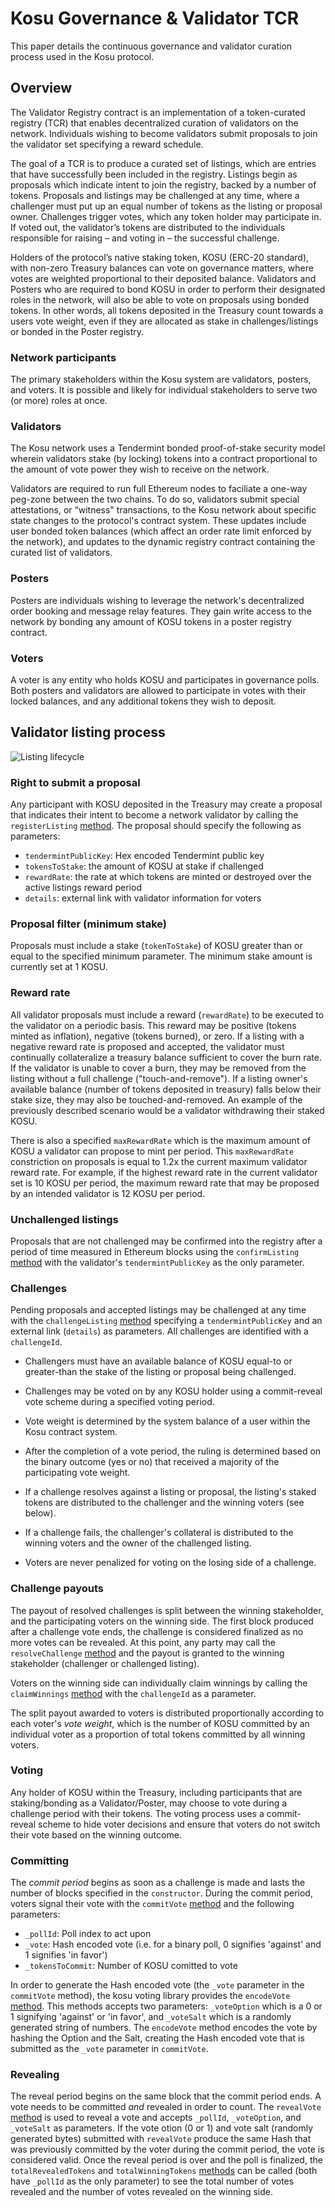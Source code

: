 # Kosu Governance & Validator TCR

This paper details the continuous governance and validator curation process used in the Kosu protocol.

## Overview

The Validator Registry contract is an implementation of a token-curated registry (TCR) that enables decentralized curation of validators on the network. Individuals wishing to become validators submit proposals to join the validator set specifying a reward schedule.

The goal of a TCR is to produce a curated set of listings, which are entries that have successfully been included in the registry. Listings begin as proposals which indicate intent to join the registry, backed by a number of tokens. Proposals and listings may be challenged at any time, where a challenger must put up an equal number of tokens as the listing or proposal owner. Challenges trigger votes, which any token holder may participate in. If voted out, the validator’s tokens are distributed to the individuals responsible for raising – and voting in – the successful challenge.

Holders of the protocol’s native staking token, KOSU (ERC-20 standard), with non-zero Treasury balances can vote on governance matters, where votes are weighted proportional to their deposited balance. Validators and Posters who are required to bond KOSU in order to perform their designated roles in the network, will also be able to vote on proposals using bonded tokens. In other words, all tokens deposited in the Treasury count towards a users vote weight, even if they are allocated as stake in challenges/listings or bonded in the Poster registry.

### Network participants

The primary stakeholders within the Kosu system are validators, posters, and voters. It is possible and likely for individual stakeholders to serve two (or more) roles at once.

### Validators

The Kosu network uses a Tendermint bonded proof-of-stake security model wherein validators stake (by locking) tokens into a contract proportional to the amount of vote power they wish to receive on the network.

Validators are required to run full Ethereum nodes to faciliate a one-way peg-zone between the two chains. To do so, validators submit special attestations, or “witness" transactions, to the Kosu network about specific state changes to the protocol's contract system. These updates include user bonded token balances (which affect an order rate limit enforced by the network), and updates to the dynamic registry contract containing the curated list of validators.

### Posters

Posters are individuals wishing to leverage the network's decentralized order booking and message relay features. They gain write access to the network by bonding any amount of KOSU tokens in a poster registry contract.

### Voters

A voter is any entity who holds KOSU and participates in governance polls. Both posters and validators are allowed to participate in votes with their locked balances, and any additional tokens they wish to deposit.

## Validator listing process

![Listing lifecycle](https://github.com/ParadigmFoundation/whitepaper/blob/whitepaper/v3/figures/fig3.png?raw=true")

### Right to submit a proposal

Any participant with KOSU deposited in the Treasury may create a proposal that indicates their intent to become a network validator by calling the `registerListing` [method](https://docs.kosu.io/kosu-system-contracts/ValidatorRegistry.html#registerlisting). The proposal should specify the following as parameters:

-   `tendermintPublicKey`: Hex encoded Tendermint public key
-   `tokensToStake`: the amount of KOSU at stake if challenged
-   `rewardRate`: the rate at which tokens are minted or destroyed over the active listings reward period
-   `details`: external link with validator information for voters

### Proposal filter (minimum stake)

Proposals must include a stake (`tokenToStake`) of KOSU greater than or equal to the specified minimum parameter. The minimum stake amount is currently set at 1 KOSU.

### Reward rate

All validator proposals must include a reward (`rewardRate`) to be executed to the validator on a periodic basis. This reward may be positive (tokens minted as inflation), negative (tokens burned), or zero. If a listing with a negative reward rate is proposed and accepted, the validator must continually collateralize a treasury balance sufficient to cover the burn rate. If the validator is unable to cover a burn, they may be removed from the listing without a full challenge ("touch-and-remove"). If a listing owner's available balance (number of tokens deposited in treasury) falls below their stake size, they may also be touched-and-removed. An example of the previously described scenario would be a validator withdrawing their staked KOSU.

There is also a specified `maxRewardRate` which is the maximum amount of KOSU a validator can propose to mint per period. This `maxRewardRate` constriction on proposals is equal to 1.2x the current maximum validator reward rate. For example, if the highest reward rate in the current validator set is 10 KOSU per period, the maximum reward rate that may be proposed by an intended validator is 12 KOSU per period.

### Unchallenged listings

Proposals that are not challenged may be confirmed into the registry after a period of time measured in Ethereum blocks using the `confirmListing` [method](https://docs.kosu.io/kosu-system-contracts/ValidatorRegistry.html#confirmlisting) with the validator's `tendermintPublicKey` as the only parameter.

### Challenges

Pending proposals and accepted listings may be challenged at any time with the `challengeListing` [method](https://docs.kosu.io/kosu-system-contracts/ValidatorRegistry.html#challengelisting) specifying a `tendermintPublicKey` and an external link (`details`) as parameters. All challenges are identified with a `challengeId`.

-   Challengers must have an available balance of KOSU equal-to or greater-than the stake of the
    listing or proposal being challenged.

-   Challenges may be voted on by any KOSU holder using a commit-reveal vote scheme
    during a specified voting period.

-   Vote weight is determined by the system balance of a user within the Kosu contract system.

-   After the completion of a vote period, the ruling is determined based on the binary outcome (yes or no)
    that received a majority of the participating vote weight.

-   If a challenge resolves against a listing or proposal, the listing's staked tokens are distributed
    to the challenger and the winning voters (see below).

-   If a challenge fails, the challenger's collateral is distributed to the winning voters and the
    owner of the challenged listing.

-   Voters are never penalized for voting on the losing side of a challenge.

### Challenge payouts

The payout of resolved challenges is split between the winning stakeholder, and the participating voters on the winning side. The first block produced after a challenge vote ends, the challenge is considered finalized as no more votes can be revealed. At this point, any party may call the `resolveChallenge` [method](https://docs.kosu.io/kosu-system-contracts/ValidatorRegistry.html#registerlisting) and the payout is granted to the winning stakeholder (challenger or challenged listing).

Voters on the winning side can individually claim winnings by calling the `claimWinnings` [method](https://docs.kosu.io/kosu-system-contracts/ValidatorRegistry.html#claimwinnings) with the `challengeId` as a parameter.

The split payout awarded to voters is distributed proportionally according to each voter's _vote weight_, which is the number of KOSU committed by an individual voter as a proportion of total tokens committed by all winning voters.

### Voting

Any holder of KOSU within the Treasury, including participants that are staking/bonding as a Validator/Poster, may choose to vote during a challenge period with their tokens. The voting process uses a commit-reveal scheme to hide voter decisions and ensure that voters do not switch their vote based on the winning outcome.

### Committing

The _commit period_ begins as soon as a challenge is made and lasts the number of blocks specified in the `constructor`. During the commit period, voters signal their vote with the `commitVote` [method](https://docs.kosu.io/kosu-system-contracts/Voting.html#commitvote) and the following parameters:

-   `_pollId`: Poll index to act upon
-   `_vote`: Hash encoded vote (i.e. for a binary poll, 0 signifies 'against' and 1 signifies 'in favor')
-   `_tokensToCommit`: Number of KOSU comitted to vote

In order to generate the Hash encoded vote (the `_vote` parameter in the `commitVote` method), the kosu voting library provides the `encodeVote` [method](https://docs.kosu.io/kosu.js/classes/voting.html#encodevote). This methods accepts two parameters: `_voteOption` which is a 0 or 1 signifying 'against' or 'in favor', and `_voteSalt` which is a randomly generated string of numbers. The `encodeVote` method encodes the vote by hashing the Option and the Salt, creating the Hash encoded vote that is submitted as the `_vote` parameter in `commitVote`.

### Revealing

The reveal period begins on the same block that the commit period ends. A vote needs to be committed _and_ revealed in order to count. The `revealVote` [method](https://docs.kosu.io/kosu-system-contracts/Voting.html#revealvote) is used to reveal a vote and accepts `_pollId`, `_voteOption`, and `_voteSalt` as parameters. If the vote otion (0 or 1) and vote salt (randomly generated bytes) submitted with `revealVote` produce the same Hash that was previously committed by the voter during the commit period, the vote is considered valid. Once the reveal period is over and the poll is finalized, the `totalRevealedTokens` and `totalWinningTokens` [methods](https://docs.kosu.io/kosu-system-contracts/Voting.html#totalrevealedtokens) can be called (both have `_pollId` as the only parameter) to see the total number of votes revealed and the number of votes revealed on the winning side.

